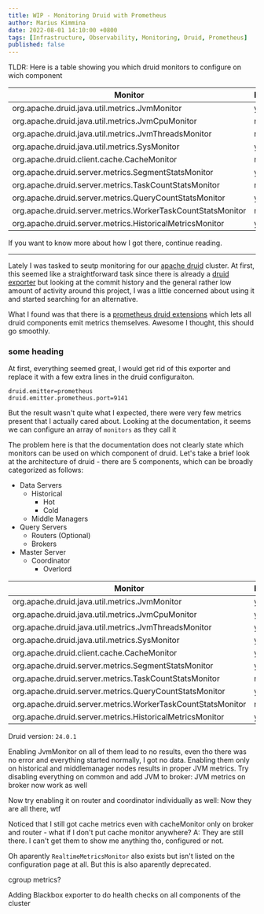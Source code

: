 ```yaml
---
title: WIP - Monitoring Druid with Prometheus
author: Marius Kimmina
date: 2022-08-01 14:10:00 +0800
tags: [Infrastructure, Observability, Monitoring, Druid, Prometheus]
published: false
---
```

 
TLDR: Here is a table showing you which druid monitors to configure on wich component 

| Monitor                                                     | Historical | Broker | Router | Coordinator | MiddleManager |
| ----------------------------------------------------------- | ---------- | ------ | ------ | ----------- | ------------- |
| org.apache.druid.java.util.metrics.JvmMonitor               | yes        | yes    | yes    | yes         | yes           |
| org.apache.druid.java.util.metrics.JvmCpuMonitor            | no        | no    | no    | no         | no           |
| org.apache.druid.java.util.metrics.JvmThreadsMonitor        | no        | no    | no    | no         | no           |
| org.apache.druid.java.util.metrics.SysMonitor               | yes        | no     | no     | no          | yes           |
| org.apache.druid.client.cache.CacheMonitor                  | no     | no | no | no      | no        |
| org.apache.druid.server.metrics.SegmentStatsMonitor         | yes        | no     | no     | no          | no            | 
| org.apache.druid.server.metrics.TaskCountStatsMonitor       | no         | yes    | no     | yes         | no            |
| org.apache.druid.server.metrics.QueryCountStatsMonitor      | yes        | yes    | yes    | no          | no            |
| org.apache.druid.server.metrics.WorkerTaskCountStatsMonitor | no         | no     | no     | no          | yes           |
| org.apache.druid.server.metrics.HistoricalMetricsMonitor    | yes        | no    | no     | no          | no            |

If you want to know more about how I got there, continue reading.

---

Lately I was tasked to seutp monitoring for our [apache druid](https://druid.apache.org/) cluster. At first, this seemed like a straightforward task since there is already a [druid exporter](https://github.com/opstree/druid-exporter) but looking at the commit history and the general rather low amount of activity around this project, I was a little concerned about using it and started searching for an alternative. 

What I found was that there is a [prometheus druid extensions](https://druid.apache.org/docs/latest/development/extensions-contrib/prometheus.html) which lets all druid components emit metrics themselves.  Awesome I thought, this should go smoothly.  


### some heading

At first, everything seemed great, I would get rid of this exporter and replace it with a few extra lines in the druid configuraiton.

```
druid.emitter=prometheus
druid.emitter.prometheus.port=9141
```

But the result wasn't quite what I expected, there were very few metrics present that I actually cared about.
Looking at the documentation, it seems we can configure an array of `monitors` as they call it

The problem here is that the documentation does not clearly state which monitors can be used on which component of druid. 
Let's take a brief look at the architecture of druid - there are 5 components, which can be broadly categorized as follows:

* Data Servers
	* Historical
		 * Hot
		 * Cold
	* Middle Managers
* Query Servers
	* Routers (Optional)
	* Brokers
* Master Server
	* Coordinator
		* Overlord





| Monitor                                                     | Historical | Broker | Router | Coordinator | MiddleManager |
| ----------------------------------------------------------- | ---------- | ------ | ------ | ----------- | ------------- |
| org.apache.druid.java.util.metrics.JvmMonitor               | yes        | yes    | yes    | yes         | yes           |
| org.apache.druid.java.util.metrics.JvmCpuMonitor            | yes        | yes    | yes    | yes         | yes           |
| org.apache.druid.java.util.metrics.JvmThreadsMonitor        | yes        | yes    | yes    | yes         | yes           |
| org.apache.druid.java.util.metrics.SysMonitor               | yes        | no     | no     | no          | yes           |
| org.apache.druid.client.cache.CacheMonitor                  | yes/no     | yes/no | yes/no | yes/no      | yes/no        |
| org.apache.druid.server.metrics.SegmentStatsMonitor         | yes        | no     | no     | no          | no            | 
| org.apache.druid.server.metrics.TaskCountStatsMonitor       | no         | yes    | no     | yes         | no            |
| org.apache.druid.server.metrics.QueryCountStatsMonitor      | yes        | yes    | yes    | no          | no            |
| org.apache.druid.server.metrics.WorkerTaskCountStatsMonitor | no         | no     | no     | no          | yes           |
| org.apache.druid.server.metrics.HistoricalMetricsMonitor    | yes        | yes/no    | no     | no          | no            |

Druid version: `24.0.1`

Enabling JvmMonitor on all of them lead to no results, even tho there was no error and everything started normally, I got no data.
Enabling them only on historical and middlemanager nodes results in proper JVM metrics. 
Try disabling everything on common and add JVM to broker: JVM metrics on broker now work as well

Now try enabling it on router and coordinator individually as well: Now they are all there, wtf

Noticed that I still got cache metrics even with cacheMonitor only on broker and router - what if I don't put cache monitor anywhere? A: They are still there. I can't get them to show me anything tho, configured or not.

Oh aparently  `RealtimeMetricsMonitor` also exists but isn't listed on the configuration page at all. But this is also aparently deprecated.

cgroup metrics?


Adding Blackbox exporter to do health checks on all components of the cluster


